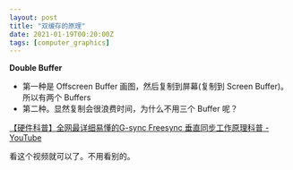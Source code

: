 ```yaml
---
layout: post
title: "双缓存的原理"
date: 2021-01-19T00:20:00Z
tags: [computer_graphics]
---
```


**Double Buffer** 

- 第一种是 Offscreen Buffer 画图，然后复制到屏幕(复制到 Screen Buffer)。 所以有两个 Buffers
- 第二种。显然复制会很浪费时间，为什么不用三个 Buffer 呢？

[【硬件科普】全网最详细易懂的G-sync Freesync 垂直同步工作原理科普 - YouTube](https://www.youtube.com/watch?v=dnsPyyaNCWc)

看这个视频就可以了。不用看别的。